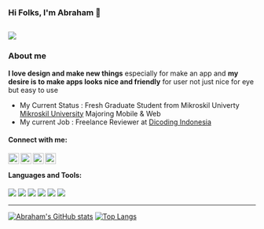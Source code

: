 ### Hi Folks, I'm Abraham 👋
![](https://komarev.com/ghpvc/?username=isekaiweb&color=blue&style=flat-square&label=visitors)
---

### About me

**I love design and make new things** especially for make an app and **my desire is to make apps looks nice and friendly** for user not just nice for eye but easy to use

- My Current Status : Fresh Graduate Student from Mikroskil Univerty [Mikroskil University](https://www.mikroskil.ac.id/) Majoring Mobile & Web
- My current Job : Freelance Reviewer at [Dicoding Indonesia](https://www.dicoding.com/)
#### Connect with me:

[<img align="left" alt="abraham | Facebook" width="22px" src="https://www.freepnglogos.com/uploads/facebook-logo-13.png" />][facebook]
[<img align="left" alt="abraham | LinkedIn" width="22px" src="https://media-exp1.licdn.com/dms/image/C4D0BAQGyOWvr4W0Pow/company-logo_200_200/0/1590003577120?e=2159024400&v=beta&t=CtsDFVp0TAdwyg73A8F82MohzKpAQy-pUGA13atPG6A" />][linkedin]
[<img align="left" alt="abraham | Instagram" width="22px" src="https://upload.wikimedia.org/wikipedia/commons/thumb/e/e7/Instagram_logo_2016.svg/1200px-Instagram_logo_2016.svg.png" />][instagram]
[<img align="left" alt="abraham | Telegram" width="22px" src="https://upload.wikimedia.org/wikipedia/commons/thumb/8/82/Telegram_logo.svg/1024px-Telegram_logo.svg.png" />][telegram]

<br/>

#### Languages and Tools:

[![](https://img.shields.io/badge/JavaScript-F7DF1E?style=for-the-badge&logo=javascript&logoColor=black)](https://www.javascript.com)
[![](https://img.shields.io/badge/React-20232A?style=for-the-badge&logo=react&logoColor=61DAFB)](https://reactjs.org)
[![](https://img.shields.io/badge/Bootstrap-563D7C?style=for-the-badge&logo=bootstrap&logoColor=white)](https://getbootstrap.com)
[![](https://img.shields.io/badge/Git-F05032?style=for-the-badge&logo=git&logoColor=white)](https://git-scm.com)
[![](https://img.shields.io/badge/Kotlin-F17C30?style=for-the-badge&logo=kotlin&logoColor=white)](https://kotlinlang.org/)
[![](https://img.shields.io/badge/Jetpack-00DE7A?style=for-the-badge&logo=android&logoColor=white)](https://developer.android.com/jetpack)

<!-- ### Spotify Playing 🎧

[<img src="https://spotify-now-playing-isekaiweb.vercel.app/api/spotify-playing" alt="isekai Spotify Playing" width="350" />](https://open.spotify.com/user/21cx7rbxla2qhszvd4e3ylely) -->

---

[![Abraham's GitHub stats](https://github-readme-stats.isekaiweb.vercel.app/api?username=isekaiweb&count_private=true&hide_border=true&show_icons=true&hide=html,css)](https://github.com/isekaiweb/github-readme-stats)
[![Top Langs](https://github-readme-stats.isekaiweb.vercel.app/api/top-langs/?username=isekaiweb&layout=compact&count_private=true&hide_border=true&show_icons=true&hide=html,css,shell)](https://github.com/isekaiweb/github-readme-stats)

[facebook]: https://web.facebook.com/bulyanzebua
[linkedin]: https://www.linkedin.com/in/abrahambulyan
[instagram]: https://www.instagram.com/abrahambulyan
[telegram]: https://t.me/abrahambulyan
